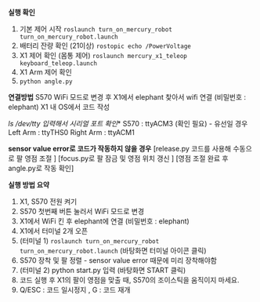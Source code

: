 **실행 확인**

1. 기본 제어 시작
`roslaunch turn_on_mercury_robot turn_on_mercury_robot.launch` 
2. 배터리 잔량 확인 (21이상)
`rostopic echo /PowerVoltage`
3. X1 제어 확인 (몸통 제어)
`roslaunch mercury_x1_teleop keyboard_teleop.launch` 
4. X1 Arm 제어 확인
5. `python angle.py`
    

**연결방법**
S570 WiFi 모드로 변경 후 X1에서 elephant 찾아서 wifi 연결 (비밀번호 : elephant)
X1 내 OS에서 코드 작성

 

**ls /dev/tty* 입력해서 시리얼 포트 확인**
S570 : ttyACM3 (확인 필요) - 유선일 경우
Left Arm : ttyTHS0
Right Arm : ttyACM1

**sensor value error로 코드가 작동하지 않을 경우** 
[release.py 코드를 사용해 수동으로 팔 영점 조절 ]
[focus.py로 팔 잠금 및 영점 위치 갱신 ]
[영점 조절 완료 후 angle.py로 작동 확인]

**실행 방법 요약**
1. X1, S570 전원 켜기 
2. S570 첫번째 버튼 눌러서 WiFi 모드로 변경 
3. X1에서 WiFi 킨 후 elephant에 연결 (비밀번호 : elephant)
4. X1에서 터미널 2개 오픈
5. (터미널 1) `roslaunch turn_on_mercury_robot turn_on_mercury_robot.launch`  (바탕화면 터미널 아이콘 클릭)
6. S570 장착 및 팔 정렬  - sensor value error 때문에 미리 장착해야함
7. (터미널 2) python start.py 입력 (바탕화면 START 클릭)
8. 코드 실행 후 X1의 팔이 영점을 맞출 때, S570의 조이스틱을 움직이지 마세요. 
9. Q/ESC : 코드 일시정지 , G : 코드 재개

